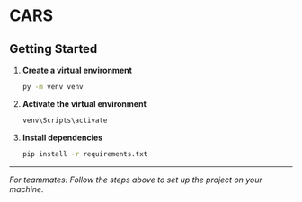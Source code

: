 # CARS

## Getting Started

1. **Create a virtual environment**
   ```sh
   py -m venv venv
   ```

2. **Activate the virtual environment**
   ```sh
   venv\Scripts\activate
   ```

3. **Install dependencies**
   ```sh
   pip install -r requirements.txt
   ```

---

_For teammates: Follow the steps above to set up the project on your machine._